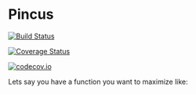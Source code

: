 # Pincus

[![Build Status](https://travis-ci.org/chriselrod/Pincus.jl.svg?branch=master)](https://travis-ci.org/chriselrod/Pincus.jl)

[![Coverage Status](https://coveralls.io/repos/chriselrod/Pincus.jl/badge.svg?branch=master&service=github)](https://coveralls.io/github/chriselrod/Pincus.jl?branch=master)

[![codecov.io](http://codecov.io/github/chriselrod/Pincus.jl/coverage.svg?branch=master)](http://codecov.io/github/chriselrod/Pincus.jl?branch=master)



Lets say you have a function you want to maximize like:
```julia
```